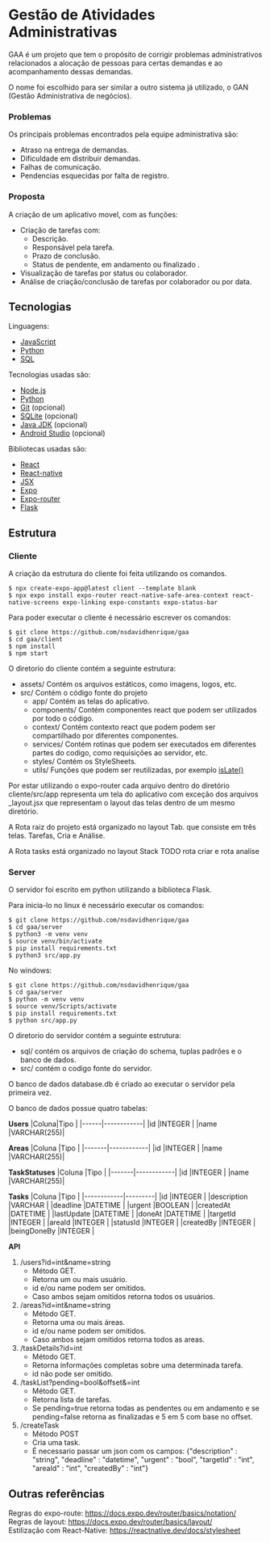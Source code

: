 # Gestão de Atividades Administrativas
  GAA é um projeto que tem o propósito de corrigir problemas administrativos relacionados a alocação de pessoas para certas demandas e ao acompanhamento dessas demandas.

  O nome foi escolhido para ser similar a outro sistema já utilizado, o GAN (Gestão Administrativa de negócios).

### Problemas
Os principais problemas encontrados pela equipe administrativa são:
- Atraso na entrega de demandas.
- Dificuldade em distribuir demandas.
- Falhas de comunicação.
- Pendencias esquecidas por falta de registro.

### Proposta
A criação de um aplicativo movel, com as funções:
- Criação de tarefas com:
    - Descrição.
    - Responsável pela tarefa.
    - Prazo de conclusão.
    - Status de pendente, em andamento ou finalizado .
- Visualização de tarefas por status ou colaborador.
- Análise de criação/conclusão de tarefas por colaborador ou por data.

## Tecnologias
Linguagens:
- [JavaScript](https://developer.mozilla.org/en-US/docs/Web/JavaScript)
- [Python](https://docs.python.org/3/reference/index.html)
- [SQL](https://www.sqlite.org/docs.html)

Tecnologias usadas são:
- [Node.js](https://nodejs.org/pt)
- [Python](https://www.python.org/downloads/)
- [Git](https://git-scm.com/downloads) (opcional)
- [SQLite](https://www.sqlite.org/download.html) (opcional)
- [Java JDK](https://www.oracle.com/java/technologies/downloads/) (opcional)
- [Android Studio](https://developer.android.com/studio?hl=pt-br) (opcional)

Bibliotecas usadas são:
- [React](https://react.dev/reference/react)
- [React-native](https://reactnative.dev/docs/getting-started)
- [JSX](https://pt-br.legacy.reactjs.org/docs/introducing-jsx.html)
- [Expo](https://docs.expo.dev/)
- [Expo-router](https://docs.expo.dev/versions/latest/sdk/router/)
- [Flask](https://flask.palletsprojects.com/en/stable/)

## Estrutura

### Cliente
A criação da estrutura do cliente foi feita utilizando os comandos.  
```console
$ npx create-expo-app@latest client --template blank
$ npx expo install expo-router react-native-safe-area-context react-native-screens expo-linking expo-constants expo-status-bar
````
Para poder executar o cliente é necessário escrever os comandos:  
```console
$ git clone https://github.com/nsdavidhenrique/gaa
$ cd gaa/client
$ npm install
$ npm start
````

O diretorio do cliente contém a seguinte estrutura:
- assets/ Contém os arquivos estáticos, como imagens, logos, etc.
- src/    Contém o código fonte do projeto
    - app/        Contém as telas do aplicativo.
    - components/ Contém componentes react que podem ser utilizados por todo o código.
    - context/    Contém contexto react que podem podem ser compartilhado por diferentes componentes.
    - services/   Contém rotinas que podem ser executados em diferentes partes do codigo, como requisições ao servidor, etc.
    - styles/     Contém os StyleSheets.
    - utils/      Funções que podem ser reutilizadas, por exemplo [isLate()](client/src/utils/isLate.js)

Por estar utilizando o expo-router cada arquivo dentro do diretório cliente/src/app representa um tela do aplicativo com exceção dos arquivos _layout.jsx que representam o layout das telas dentro de um mesmo diretório.

A Rota raiz do projeto está organizado no layout Tab. que consiste em três telas. Tarefas, Cria e Análise.

A Rota tasks está organizado no layout Stack
TODO rota criar e rota analise

### Server
O servidor foi escrito em python utilizando a biblioteca Flask.

Para inicia-lo no linux é necessário executar os comandos:  
```console
$ git clone https://github.com/nsdavidhenrique/gaa
$ cd gaa/server
$ python3 -m venv venv
$ source venv/bin/activate
$ pip install requirements.txt
$ python3 src/app.py
````
No windows:
```console
$ git clone https://github.com/nsdavidhenrique/gaa
$ cd gaa/server
$ python -m venv venv
$ source venv/Scripts/activate
$ pip install requirements.txt
$ python src/app.py
````

O diretorio do servidor contém a seguinte estrutura:
- sql/ contém os arquivos de criação do schema, tuplas padrões e o banco de dados.
- src/ contém o codigo fonte do servidor.

O banco de dados database.db é criado ao executar o servidor pela primeira vez.

O banco de dados possue quatro tabelas:

**Users**
|Coluna|Tipo        |
|------|------------|
|id    |INTEGER     |
|name  |VARCHAR(255)|

**Areas**
|Coluna |Tipo        |
|-------|------------|
|id     |INTEGER     |
|name   |VARCHAR(255)|

**TaskStatuses**
|Coluna |Tipo        |
|-------|------------|
|id     |INTEGER     |
|name   |VARCHAR(255)|

**Tasks**
|Coluna      |Tipo     |
|------------|---------|
|id          |INTEGER  |
|description |VARCHAR  |
|deadline    |DATETIME |
|urgent      |BOOLEAN  |
|createdAt   |DATETIME |
|lastUpdate  |DATETIME |
|doneAt      |DATETIME |
|targetId    |INTEGER  |
|areaId      |INTEGER  |
|statusId    |INTEGER  |
|createdBy   |INTEGER  |
|beingDoneBy |INTEGER  |

**API**
1. /users?id=int&name=string
    - Método GET.
    - Retorna um ou mais usuário.
    - id e/ou name podem ser omitidos.
    - Caso ambos sejam omitidos retorna todos os usuários.
2. /areas?id=int&name=string
    - Método GET.
    - Retorna uma ou mais áreas.
    - id e/ou name podem ser omitidos.
    - Caso ambos sejam omitidos retorna todos as areas.
3. /taskDetails?id=int
    - Método GET.
    - Retorna informações completas sobre uma determinada tarefa.
    - id não pode ser omitido.
4. /taskList?pending=bool&offset&=int
    - Método GET.
    - Retorna lista de tarefas.
    - Se pending=true retorna todas as pendentes ou em andamento e se pending=false retorna as finalizadas e 5 em 5 com base no offset.
5. /createTask
    - Método POST
    - Cria uma task.
    - É necessario passar um json com os campos: {"description" : "string", "deadline" : "datetime", "urgent" : "bool", "targetId" : "int", "areaId" : "int", "createdBy" : "int"}

## Outras referências
Regras do expo-route: https://docs.expo.dev/router/basics/notation/  
Regras de layout: https://docs.expo.dev/router/basics/layout/  
Estilização com React-Native: https://reactnative.dev/docs/stylesheet  

